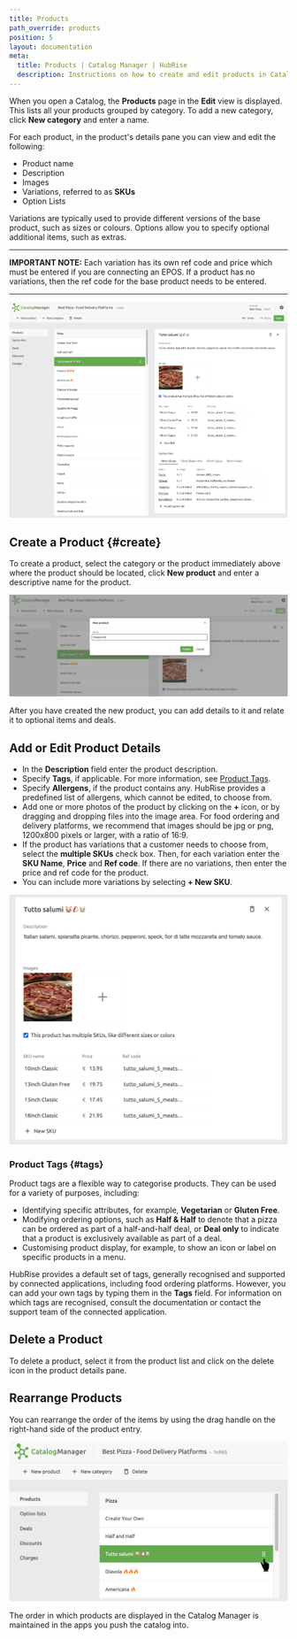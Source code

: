 ```yaml
---
title: Products
path_override: products
position: 5
layout: documentation
meta:
  title: Products | Catalog Manager | HubRise
  description: Instructions on how to create and edit products in Catalog Manager. Synchronise catalogs between your EPOS and your apps.
---
```


When you open a Catalog, the **Products** page in the **Edit** view is displayed.
This lists all your products grouped by category. To add a new category, click **New category** and enter a name.

For each product, in the product's details pane you can view and edit the following:

- Product name
- Description
- Images
- Variations, referred to as **SKUs**
- Option Lists

Variations are typically used to provide different versions of the base product, such as sizes or colours. Options allow you to specify optional additional items, such as extras.

---

**IMPORTANT NOTE:** Each variation has its own ref code and price which must be entered if you are connecting an EPOS. If a product has no variations, then the ref code for the base product needs to be entered.

---

![Catalog Manager Product List](./images/002-2x-product-list.png)

## Create a Product {#create}

To create a product, select the category or the product immediately above where the product should be located, click **New product** and enter a descriptive name for the product.

![Catalog Manager Create New Product](./images/009-2x-create-new-product.png)

After you have created the new product, you can add details to it and relate it to optional items and deals.

## Add or Edit Product Details

- In the **Description** field enter the product description.
- Specify **Tags**, if applicable. For more information, see [Product Tags](#tags).
- Specify **Allergens**, if the product contains any. HubRise provides a predefined list of allergens, which cannot be edited, to choose from.
- Add one or more photos of the product by clicking on the **+** icon, or by dragging and dropping files into the image area. For food ordering and delivery platforms, we recommend that images should be jpg or png, 1200x800 pixels or larger, with a ratio of 16:9.
- If the product has variations that a customer needs to choose from, select the **multiple SKUs** check box.
  Then, for each variation enter the **SKU Name**, **Price** and **Ref code**.
  If there are no variations, then enter the price and ref code for the product.
- You can include more variations by selecting **+ New SKU**.

![Catalog Manager Add Product Details](./images/010-2x-new-product-details.png)

### Product Tags {#tags}

Product tags are a flexible way to categorise products. They can be used for a variety of purposes, including:

- Identifying specific attributes, for example, **Vegetarian** or **Gluten Free**.
- Modifying ordering options, such as **Half & Half** to denote that a pizza can be ordered as part of a half-and-half deal, or **Deal only** to indicate that a product is exclusively available as part of a deal.
- Customising product display, for example, to show an icon or label on specific products in a menu.

HubRise provides a default set of tags, generally recognised and supported by connected applications, including food ordering platforms. However, you can add your own tags by typing them in the **Tags** field. For information on which tags are recognised, consult the documentation or contact the support team of the connected application.

## Delete a Product

To delete a product, select it from the product list and click on the delete icon in the product details pane.

## Rearrange Products

You can rearrange the order of the items by using the drag handle on the right-hand side of the product entry.

![Catalog Manager Rearrange Products](./images/013-2x-move-product.png)

The order in which products are displayed in the Catalog Manager is maintained in the apps you push the catalog into.
